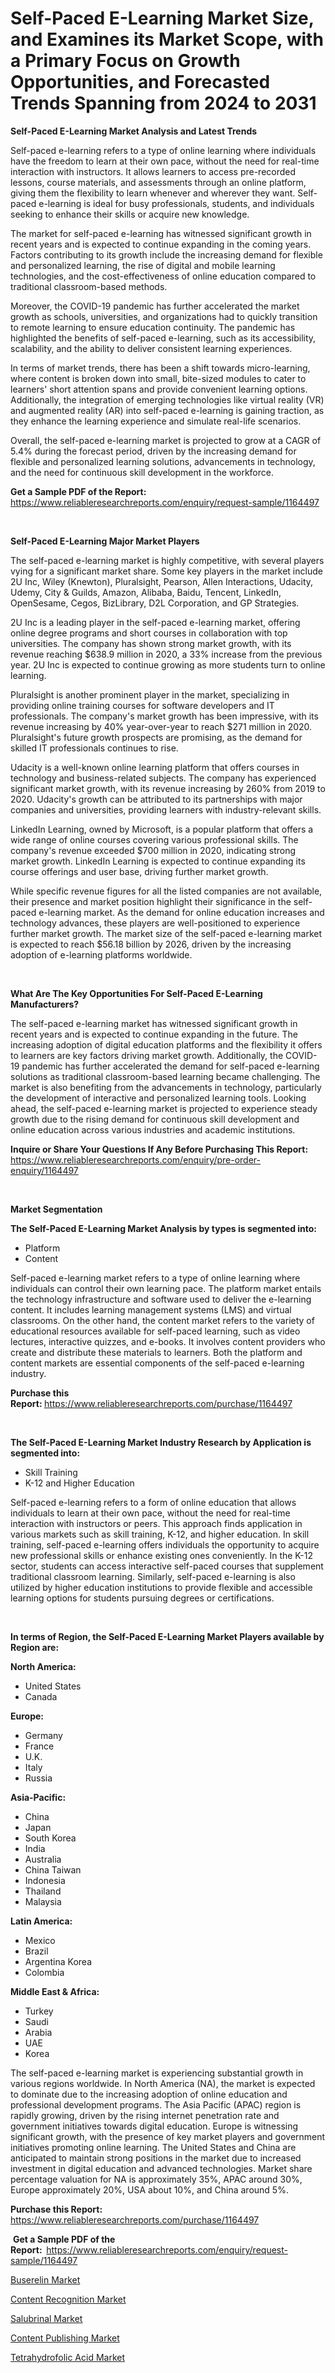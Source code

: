<p><h1>Self-Paced E-Learning Market Size, and Examines its Market Scope, with a Primary Focus on Growth Opportunities, and Forecasted Trends Spanning from 2024 to 2031</h1></p><p><strong>Self-Paced E-Learning Market Analysis and Latest Trends</strong></p>
<p><p>Self-paced e-learning refers to a type of online learning where individuals have the freedom to learn at their own pace, without the need for real-time interaction with instructors. It allows learners to access pre-recorded lessons, course materials, and assessments through an online platform, giving them the flexibility to learn whenever and wherever they want. Self-paced e-learning is ideal for busy professionals, students, and individuals seeking to enhance their skills or acquire new knowledge.</p><p>The market for self-paced e-learning has witnessed significant growth in recent years and is expected to continue expanding in the coming years. Factors contributing to its growth include the increasing demand for flexible and personalized learning, the rise of digital and mobile learning technologies, and the cost-effectiveness of online education compared to traditional classroom-based methods.</p><p>Moreover, the COVID-19 pandemic has further accelerated the market growth as schools, universities, and organizations had to quickly transition to remote learning to ensure education continuity. The pandemic has highlighted the benefits of self-paced e-learning, such as its accessibility, scalability, and the ability to deliver consistent learning experiences.</p><p>In terms of market trends, there has been a shift towards micro-learning, where content is broken down into small, bite-sized modules to cater to learners' short attention spans and provide convenient learning options. Additionally, the integration of emerging technologies like virtual reality (VR) and augmented reality (AR) into self-paced e-learning is gaining traction, as they enhance the learning experience and simulate real-life scenarios.</p><p>Overall, the self-paced e-learning market is projected to grow at a CAGR of 5.4% during the forecast period, driven by the increasing demand for flexible and personalized learning solutions, advancements in technology, and the need for continuous skill development in the workforce.</p></p>
<p><strong>Get a Sample PDF of the Report:&nbsp;</strong> <a href="https://www.reliableresearchreports.com/enquiry/request-sample/1164497">https://www.reliableresearchreports.com/enquiry/request-sample/1164497</a></p>
<p>&nbsp;</p>
<p><strong>Self-Paced E-Learning Major Market Players</strong></p>
<p><p>The self-paced e-learning market is highly competitive, with several players vying for a significant market share. Some key players in the market include 2U Inc, Wiley (Knewton), Pluralsight, Pearson, Allen Interactions, Udacity, Udemy, City & Guilds, Amazon, Alibaba, Baidu, Tencent, LinkedIn, OpenSesame, Cegos, BizLibrary, D2L Corporation, and GP Strategies.</p><p>2U Inc is a leading player in the self-paced e-learning market, offering online degree programs and short courses in collaboration with top universities. The company has shown strong market growth, with its revenue reaching $638.9 million in 2020, a 33% increase from the previous year. 2U Inc is expected to continue growing as more students turn to online learning.</p><p>Pluralsight is another prominent player in the market, specializing in providing online training courses for software developers and IT professionals. The company's market growth has been impressive, with its revenue increasing by 40% year-over-year to reach $271 million in 2020. Pluralsight's future growth prospects are promising, as the demand for skilled IT professionals continues to rise.</p><p>Udacity is a well-known online learning platform that offers courses in technology and business-related subjects. The company has experienced significant market growth, with its revenue increasing by 260% from 2019 to 2020. Udacity's growth can be attributed to its partnerships with major companies and universities, providing learners with industry-relevant skills.</p><p>LinkedIn Learning, owned by Microsoft, is a popular platform that offers a wide range of online courses covering various professional skills. The company's revenue exceeded $700 million in 2020, indicating strong market growth. LinkedIn Learning is expected to continue expanding its course offerings and user base, driving further market growth.</p><p>While specific revenue figures for all the listed companies are not available, their presence and market position highlight their significance in the self-paced e-learning market. As the demand for online education increases and technology advances, these players are well-positioned to experience further market growth. The market size of the self-paced e-learning market is expected to reach $56.18 billion by 2026, driven by the increasing adoption of e-learning platforms worldwide.</p></p>
<p>&nbsp;</p>
<p><strong>What Are The Key Opportunities For Self-Paced E-Learning Manufacturers?</strong></p>
<p><p>The self-paced e-learning market has witnessed significant growth in recent years and is expected to continue expanding in the future. The increasing adoption of digital education platforms and the flexibility it offers to learners are key factors driving market growth. Additionally, the COVID-19 pandemic has further accelerated the demand for self-paced e-learning solutions as traditional classroom-based learning became challenging. The market is also benefiting from the advancements in technology, particularly the development of interactive and personalized learning tools. Looking ahead, the self-paced e-learning market is projected to experience steady growth due to the rising demand for continuous skill development and online education across various industries and academic institutions.</p></p>
<p><strong>Inquire or Share Your Questions If Any Before Purchasing This Report:</strong> <a href="https://www.reliableresearchreports.com/enquiry/pre-order-enquiry/1164497">https://www.reliableresearchreports.com/enquiry/pre-order-enquiry/1164497</a></p>
<p>&nbsp;</p>
<p><strong>Market Segmentation</strong></p>
<p><strong>The Self-Paced E-Learning Market Analysis by types is segmented into:</strong></p>
<p><ul><li>Platform</li><li>Content</li></ul></p>
<p><p>Self-paced e-learning market refers to a type of online learning where individuals can control their own learning pace. The platform market entails the technology infrastructure and software used to deliver the e-learning content. It includes learning management systems (LMS) and virtual classrooms. On the other hand, the content market refers to the variety of educational resources available for self-paced learning, such as video lectures, interactive quizzes, and e-books. It involves content providers who create and distribute these materials to learners. Both the platform and content markets are essential components of the self-paced e-learning industry.</p></p>
<p><strong>Purchase this Report:&nbsp;</strong><a href="https://www.reliableresearchreports.com/purchase/1164497">https://www.reliableresearchreports.com/purchase/1164497</a></p>
<p>&nbsp;</p>
<p><strong>The Self-Paced E-Learning Market Industry Research by Application is segmented into:</strong></p>
<p><ul><li>Skill Training</li><li>K-12 and Higher Education</li></ul></p>
<p><p>Self-paced e-learning refers to a form of online education that allows individuals to learn at their own pace, without the need for real-time interaction with instructors or peers. This approach finds application in various markets such as skill training, K-12, and higher education. In skill training, self-paced e-learning offers individuals the opportunity to acquire new professional skills or enhance existing ones conveniently. In the K-12 sector, students can access interactive self-paced courses that supplement traditional classroom learning. Similarly, self-paced e-learning is also utilized by higher education institutions to provide flexible and accessible learning options for students pursuing degrees or certifications.</p></p>
<p>&nbsp;</p>
<p><strong>In terms of Region, the Self-Paced E-Learning Market Players available by Region are:</strong></p>
<p>
    <p> <strong> North America: </strong>
        <ul>
            <li>United States</li>
            <li>Canada</li>
        </ul>
        </p> 
    <p> <strong> Europe: </strong>
        <ul>
            <li>Germany</li>
            <li>France</li>
            <li>U.K.</li>
            <li>Italy</li>
            <li>Russia</li>
        </ul>
        </p> 
    <p> <strong> Asia-Pacific: </strong>
        <ul>
            <li>China</li>
            <li>Japan</li>
            <li>South Korea</li>
            <li>India</li>
            <li>Australia</li>
            <li>China Taiwan</li>
            <li>Indonesia</li>
            <li>Thailand</li>
            <li>Malaysia</li>
        </ul>
        </p> 
    <p> <strong> Latin America: </strong>
        <ul>
            <li>Mexico</li>
            <li>Brazil</li>
            <li>Argentina Korea</li>
            <li>Colombia</li>
        </ul>
        </p> 
    <p> <strong> Middle East & Africa: </strong>
        <ul>
            <li>Turkey</li>
            <li>Saudi</li>
            <li>Arabia</li>
            <li>UAE</li>
            <li>Korea</li>
        </ul>
    </p>
    </p>
<p><p>The self-paced e-learning market is experiencing substantial growth in various regions worldwide. In North America (NA), the market is expected to dominate due to the increasing adoption of online education and professional development programs. The Asia Pacific (APAC) region is rapidly growing, driven by the rising internet penetration rate and government initiatives towards digital education. Europe is witnessing significant growth, with the presence of key market players and government initiatives promoting online learning. The United States and China are anticipated to maintain strong positions in the market due to increased investment in digital education and advanced technologies. Market share percentage valuation for NA is approximately 35%, APAC around 30%, Europe approximately 20%, USA about 10%, and China around 5%.</p></p>
<p><strong>Purchase this Report: </strong><a href="https://www.reliableresearchreports.com/purchase/1164497">https://www.reliableresearchreports.com/purchase/1164497</a></p>
<p>&nbsp;<strong>Get a Sample PDF of the Report:&nbsp;&nbsp;</strong><a href="https://www.reliableresearchreports.com/enquiry/request-sample/1164497">https://www.reliableresearchreports.com/enquiry/request-sample/1164497</a></p>
<p><strong></strong></p>
<p><p><a href="https://medium.com/p/787e84633fac/edit">Buserelin Market</a></p><p><a href="https://github.com/rahu1503/Market-Research-Report-List-2/blob/main/content-recognition-market.md">Content Recognition Market</a></p><p><a href="https://medium.com/p/c60c421eda1f/edit">Salubrinal Market</a></p><p><a href="https://github.com/gshchiplitsov/Market-Research-Report-List-2/blob/main/content-publishing-market.md">Content Publishing Market</a></p><p><a href="https://medium.com/p/7be70044e040/edit">Tetrahydrofolic Acid Market</a></p></p>